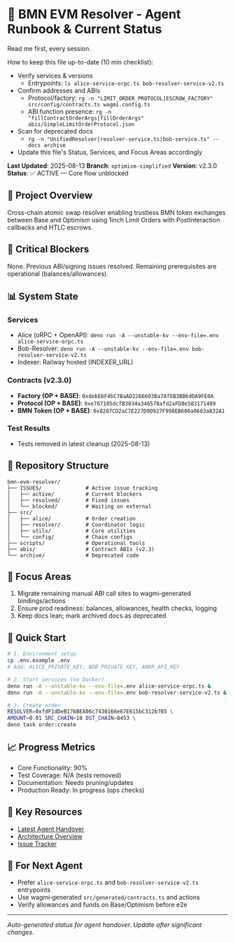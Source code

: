 # 🚀 BMN EVM Resolver - Agent Runbook & Current Status

Read me first, every session.

How to keep this file up-to-date (10 min checklist):
- Verify services & versions
  - Entrypoints: `ls alice-service-orpc.ts bob-resolver-service-v2.ts`
- Confirm addresses and ABIs
  - Protocol/factory: `rg -n "LIMIT_ORDER_PROTOCOL|ESCROW_FACTORY" src/config/contracts.ts wagmi.config.ts`
  - ABI function presence: `rg -n "fillContractOrderArgs|fillOrderArgs" abis/SimpleLimitOrderProtocol.json`
- Scan for deprecated docs
  - `rg -n "UnifiedResolver|resolver-service.ts|bob-service.ts" -- docs archive`
- Update this file's Status, Services, and Focus Areas accordingly

**Last Updated**: 2025-08-13
**Branch**: `optimism-simplified`
**Version**: v2.3.0
**Status**: ✅ ACTIVE — Core flow unblocked

## 🎯 Project Overview

Cross-chain atomic swap resolver enabling trustless BMN token exchanges between Base and Optimism using 1inch Limit Orders with PostInteraction callbacks and HTLC escrows.

## 🔴 Critical Blockers

None. Previous ABI/signing issues resolved. Remaining prerequisites are operational (balances/allowances).

## 📊 System State

### Services
- Alice (oRPC + OpenAPI): `deno run -A --unstable-kv --env-file=.env alice-service-orpc.ts`
- Bob-Resolver: `deno run -A --unstable-kv --env-file=.env bob-resolver-service-v2.ts`
- Indexer: Railway hosted (INDEXER_URL)

### Contracts (v2.3.0)
- **Factory (OP + BASE)**: `0xdebE6F4bC7BaAD2266603Ba7AfEB3BB6dDA9FE0A`
- **Protocol (OP + BASE)**: `0xe767105dcfB3034a346578afd2aFD8e583171489`
- **BMN Token (OP + BASE)**: `0x8287CD2aC7E227D9D927F998EB600a0683a832A1`

### Test Results
- Tests removed in latest cleanup (2025-08-13)

## 📁 Repository Structure

```
bmn-evm-resolver/
├── ISSUES/              # Active issue tracking
│   ├── active/          # Current blockers
│   ├── resolved/        # Fixed issues
│   └── blocked/         # Waiting on external
├── src/
│   ├── alice/           # Order creation
│   ├── resolver/        # Coordinator logic
│   ├── utils/           # Core utilities
│   └── config/          # Chain configs
├── scripts/             # Operational tools
├── abis/                # Contract ABIs (v2.3)
└── archive/             # Deprecated code
```

## 🔧 Focus Areas

1. Migrate remaining manual ABI call sites to wagmi‑generated bindings/actions
2. Ensure prod readiness: balances, allowances, health checks, logging
3. Keep docs lean; mark archived docs as deprecated

## 🚦 Quick Start

```bash
# 1. Environment setup
cp .env.example .env
# Add: ALICE_PRIVATE_KEY, BOB_PRIVATE_KEY, ANKR_API_KEY

# 2. Start services (no Docker)
deno run -A --unstable-kv --env-file=.env alice-service-orpc.ts &
deno run -A --unstable-kv --env-file=.env bob-resolver-service-v2.ts &

# 3. Create order
RESOLVER=0xfdF1dDeB176BEA06c7430166e67E615bC312b7B5 \
AMOUNT=0.01 SRC_CHAIN=10 DST_CHAIN=8453 \
deno task order:create
```

## 📈 Progress Metrics

- Core Functionality: 90%
- Test Coverage: N/A (tests removed)
- Documentation: Needs pruning/updates
- Production Ready: In progress (ops checks)

## 🔗 Key Resources

- [Latest Agent Handover](docs/agents/2025-08-12-AGENT-006-atomic-swap-execution-handover-1446.md)
- [Architecture Overview](ARCHITECTURE.md)
- [Issue Tracker](ISSUES/active/)

## 📝 For Next Agent

- Prefer `alice-service-orpc.ts` and `bob-resolver-service-v2.ts` entrypoints
- Use wagmi‑generated `src/generated/contracts.ts` and actions
- Verify allowances and funds on Base/Optimism before e2e

---
*Auto-generated status for agent handover. Update after significant changes.*